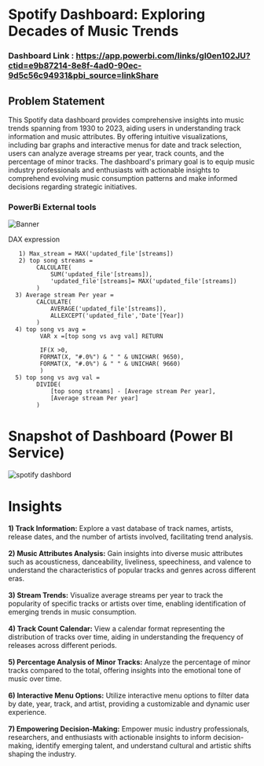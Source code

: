 

# Spotify Dashboard: Exploring Decades of Music Trends

### Dashboard Link : https://app.powerbi.com/links/gI0en102JU?ctid=e9b87214-8e8f-4ad0-90ec-9d5c56c94931&pbi_source=linkShare

## Problem Statement

This Spotify data dashboard provides comprehensive insights into music trends spanning from 1930 to 2023, aiding users in understanding track information and music attributes. By offering intuitive visualizations, including bar graphs and interactive menus for date and track selection, users can analyze average streams per year, track counts, and the percentage of minor tracks. The dashboard's primary goal is to equip music industry professionals and enthusiasts with actionable insights to comprehend evolving music consumption patterns and make informed decisions regarding strategic initiatives.


### PowerBi External tools
![Banner](https://github.com/nithin42/Spotify-Dashboard/assets/52503252/68b2ba68-be8f-4657-ae6b-6c3d97a48b30)

 



 DAX expression
       
       1) Max_stream = MAX('updated_file'[streams])
       2) top song streams = 
            CALCULATE(
                SUM('updated_file'[streams]),
                'updated_file'[streams]= MAX('updated_file'[streams])
            )
      3) Average stream Per year = 
            CALCULATE(
                AVERAGE('updated_file'[streams]),
                ALLEXCEPT('updated_file','Date'[Year]) 
            )
      4) top song vs avg = 
             VAR x =[top song vs avg val] RETURN
            
             IF(X >0,
             FORMAT(X, "#.0%") & " " & UNICHAR( 9650),
             FORMAT(X, "#.0%") & " " & UNICHAR( 9660)
             ) 
      5) top song vs avg val = 
            DIVIDE(
                [top song streams] - [Average stream Per year],
                [Average stream Per year]
            )
        


# Snapshot of Dashboard (Power BI Service)

![spotify dashbord](https://github.com/nithin42/Spotify-Dashboard/assets/52503252/fa76f303-9011-4286-81a0-fa96df38233f)


# Insights

**1) Track Information:** Explore a vast database of track names, artists, release dates, and the number of artists involved, facilitating trend analysis.<br><br>
**2) Music Attributes Analysis:** Gain insights into diverse music attributes such as acousticness, danceability, liveliness, speechiness, and valence to understand the characteristics of popular tracks and genres across different eras.<br><br>
**3) Stream Trends:** Visualize average streams per year to track the popularity of specific tracks or artists over time, enabling identification of emerging trends in music consumption.<br><br>
**4) Track Count Calendar:** View a calendar format representing the distribution of tracks over time, aiding in understanding the frequency of releases across different periods.<br><br>
**5) Percentage Analysis of Minor Tracks:** Analyze the percentage of minor tracks compared to the total, offering insights into the emotional tone of music over time.<br><br>
**6) Interactive Menu Options:** Utilize interactive menu options to filter data by date, year, track, and artist, providing a customizable and dynamic user experience.<br><br>
**7) Empowering Decision-Making:** Empower music industry professionals, researchers, and enthusiasts with actionable insights to inform decision-making, identify emerging talent, and understand cultural and artistic shifts shaping the industry.

